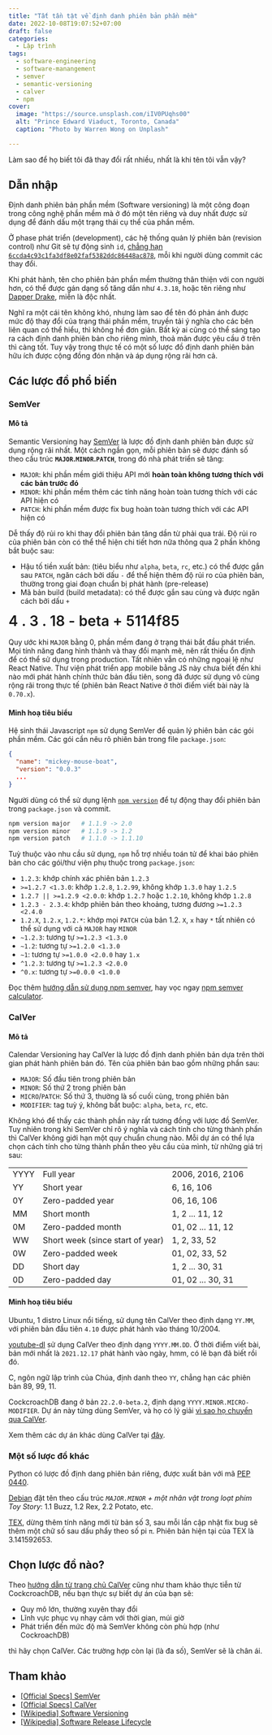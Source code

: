 ```yaml
---
title: "Tất tần tật về định danh phiên bản phần mềm"
date: 2022-10-08T19:07:52+07:00
draft: false
categories:
  - Lập trình
tags:
  - software-engineering
  - software-manangement
  - semver
  - semantic-versioning
  - calver
  - npm
cover:
  image: "https://source.unsplash.com/iIV0PUqhs00"
  alt: "Prince Edward Viaduct, Toronto, Canada"
  caption: "Photo by Warren Wong on Unplash"

---
```


Làm sao để họ biết tôi đã thay đổi rất nhiều, nhất là khi tên tôi vẫn vậy?

<!--more-->

## Dẫn nhập

Định danh phiên bản phần mềm (Software versioning) là một công đoạn trong công nghệ phần mềm mà ở đó một tên riêng và duy nhất được sử dụng để đánh dấu một trạng thái cụ thể của phần mềm.

Ở phase phát triển (development), các hệ thống quản lý phiên bản (revision control) như Git sẽ tự động sinh `id`, [chẳng hạn `6ccda4c93c1fa3df8e02faf5382ddc86448ac878`](https://stackoverflow.com/a/29107504/6755585), mỗi khi người dùng commit các thay đổi.

Khi phát hành, tên cho phiên bản phần mềm thường thân thiện với con người hơn, có thể được gán dạng số tăng dần như `4.3.18`, hoặc tên riêng như [Dapper Drake](https://wiki.ubuntu.com/DapperDrake/), miễn là độc nhất.

Nghĩ ra một cái tên không khó, nhưng làm sao để tên đó phản ánh được mức độ thay đổi của trạng thái phần mềm, truyền tải ý nghĩa cho các bên liên quan có thể hiểu, thì không hề đơn giản. Bất kỳ ai cũng có thể sáng tạo ra cách định danh phiên bản cho riêng mình, thoả mãn được yêu cầu ở trên thì càng tốt. Tuy vậy trong thực tế có một số lược đồ định danh phiên bản hữu ích được cộng đồng đón nhận và áp dụng rộng rãi hơn cả.

## Các lược đồ phổ biến

### SemVer

#### Mô tả

Semantic Versioning hay [SemVer](https://semver.org/) là lược đồ định danh phiên bản được sử dụng rộng rãi nhất. Một cách ngắn gọn, mỗi phiên bản sẽ được đánh số theo cấu trúc __`MAJOR`.`MINOR`.`PATCH`__, trong đó nhà phát triển sẽ tăng:

- `MAJOR`: khi phần mềm giới thiệu API mới __hoàn toàn không tương thích với các bản trước đó__
- `MINOR`: khi phần mềm thêm các tính năng hoàn toàn tương thích với các API hiện có
- `PATCH`: khi phần mềm được fix bug hoàn toàn tương thích với các API hiện có

Dễ thấy độ rủi ro khi thay đổi phiên bản tăng dần từ phải qua trái. Độ rủi ro của phiên bản còn có thể thể hiện chi tiết hơn nữa thông qua 2 phần không bắt buộc sau:

- Hậu tố tiền xuất bản: (tiêu biểu như `alpha`, `beta`, `rc`, etc.) có thể được gắn sau `PATCH`, ngăn cách bởi dấu `-` để thể hiện thêm độ rủi ro của phiên bản, thường trong giai đoạn chuẩn bị phát hành (pre-release)
- Mã bản build (build metadata): có thể được gắn sau cùng và được ngăn cách bởi dấu `+`

<style>
  #semver__example {
    font-weight: 600;
    font-size: 200%;
    margin-bottom: 1rem;
  }
  #semver__example .semver__sep {
    color: var(--tw3-zinc-400)
  }
  #semver__example .semver__major {
    color: var(--tw3-rose-500)
  }
  #semver__example .semver__minor {
    color: var(--tw3-pink-500)
  }
  #semver__example .semver__patch {
    color: var(--tw3-yellow-500)
  }
  #semver__example .semver__prerelease {
    color: var(--tw3-cyan-500)
  }
  #semver__example .semver__buildmetadata {
    color: var(--tw3-emerald-500)
  }
</style>
<div id="semver__example" class="center">
<span class="semver__major">4</span>
<span class="semver__sep">.</span>
<span class="semver__minor">3</span>
<span class="semver__sep">.</span>
<span class="semver__patch">18</span>
<span class="semver__sep">-</span>
<span class="semver__prerelease">beta</span>
<span class="semver__sep">+</span>
<span class="semver__buildmetadata">5114f85</span>
</div>

Quy ước khi `MAJOR` bằng 0, phần mềm đang ở trạng thái bắt đầu phát triển. Mọi tính năng đang hình thành và thay đổi mạnh mẽ, nên rất thiếu ổn định để có thể sử dụng trong production. Tất nhiên vẫn có những ngoại lệ như React Native. Thư viện phát triển app mobile bằng JS này chưa biết đến khi nào mới phát hành chính thức bản đầu tiên, song đã được sử dụng vô cùng rộng rãi trong thực tế (phiên bản React Native ở thời điểm viết bài này là `0.70.x`).

#### Minh hoạ tiêu biểu

Hệ sinh thái Javascript `npm` sử dụng SemVer để quản lý phiên bản các gói phần mềm. Các gói cần nêu rõ phiên bản trong file `package.json`:

```json
{
  "name": "mickey-mouse-boat",
  "version": "0.0.3"
  ...
}
```

Người dùng có thể sử dụng lệnh [`npm version`](https://docs.npmjs.com/cli/v8/commands/npm-version) để tự động thay đổi phiên bản trong `package.json` và commit.

```bash
npm version major   # 1.1.9 -> 2.0
npm version minor   # 1.1.9 -> 1.2
npm version patch   # 1.1.0 -> 1.1.10
```

Tuỳ thuộc vào nhu cầu sử dụng, `npm` hỗ trợ nhiều toán tử để khai báo phiên bản cho các gói/thư viện phụ thuộc trong `package.json`:

- `1.2.3`: khớp chính xác phiên bản `1.2.3`
- `>=1.2.7 <1.3.0`: khớp `1.2.8`, `1.2.99`, không khớp `1.3.0` hay `1.2.5`
- `1.2.7 || >=1.2.9 <2.0.0`: khớp `1.2.7` hoặc `1.2.10`, không khớp `1.2.8`
- `1.2.3 - 2.3.4`: khớp phiên bản theo khoảng, tương đương `>=1.2.3 <2.4.0`
- `1.2.X`, `1.2.x`, `1.2.*`: khớp mọi `PATCH` của bản 1.2. `X`, `x` hay `*` tất nhiên có thể sử dụng với cả `MAJOR` hay `MINOR`
- `~1.2.3`: tương tự `>=1.2.3 <1.3.0`
- `~1.2`: tương tự `>=1.2.0 <1.3.0`
- `~1`: tương tự `>=1.0.0 <2.0.0` hay `1.x`
- `^1.2.3`: tương tự `>=1.2.3 <2.0.0`
- `^0.x`: tương tự `>=0.0.0 <1.0.0`

Đọc thêm [hướng dẫn sử dụng npm semver](https://docs.npmjs.com/cli/v6/using-npm/semver), hay vọc ngay [npm semver calculator](https://semver.npmjs.com/).

### CalVer

#### Mô tả

Calendar Versioning hay CalVer là lược đồ định danh phiên bản dựa trên thời gian phát hành phiên bản đó. Tên của phiên bản bao gồm những phần sau:

- `MAJOR`: Số đầu tiên trong phiên bản
- `MINOR`: Số thứ 2 trong phiên bản
- `MICRO`/`PATCH`: Số thứ 3, thường là số cuối cùng, trong phiên bản
- `MODIFIER`: tag tuỳ ý, không bắt buộc: `alpha`, `beta`, `rc`, etc.

Không khó để thấy các thành phần này rất tương đồng với lược đồ SemVer. Tuy nhiên trong khi SemVer chỉ rõ ý nghĩa và cách tính cho từng thành phần thì CalVer không giới hạn một quy chuẩn chung nào. Mỗi dự án có thể lựa chọn cách tính cho từng thành phần theo yêu cầu của mình, từ những giá trị sau:

||||
|---|---|---|
|YYYY| Full year| 2006, 2016, 2106|
|YY| Short year| 6, 16, 106|
|0Y| Zero-padded year| 06, 16, 106|
|MM| Short month| 1, 2 ... 11, 12|
|0M| Zero-padded month| 01, 02 ... 11, 12|
|WW| Short week (since start of year)| 1, 2, 33, 52|
|0W| Zero-padded week| 01, 02, 33, 52|
|DD| Short day| 1, 2 ... 30, 31|
|0D| Zero-padded day| 01, 02 ... 30, 31|

#### Minh hoạ tiêu biểu

Ubuntu, 1 distro Linux nổi tiếng, sử dụng tên CalVer theo định dạng `YY.MM`, với phiên bản đầu tiên `4.10` được phát hành vào tháng 10/2004.

[youtube-dl](https://github.com/ytdl-org/youtube-dl/) sử dụng CalVer theo định dạng `YYYY.MM.DD`. Ở thời điểm viết bài, bản mới nhất là `2021.12.17` phát hành vào ngày, hmm, có lẽ bạn đã biết rồi đó.

C, ngôn ngữ lập trình của Chúa, định danh theo `YY`, chẳng hạn các phiên bản 89, 99, 11.

CockcroachDB đang ở bản `22.2.0-beta.2`, định dạng `YYYY.MINOR.MICRO-MODIFIER`. Dự án này từng dùng SemVer, và họ có lý giải [vì sao họ chuyển qua CalVer](https://www.cockroachlabs.com/blog/calendar-versioning/).

Xem thêm các dự án khác dùng CalVer tại [đây](https://calver.org/users.html).

### Một số lược đồ khác

Python có lược đồ định dang phiên bản riêng, được xuất bản với mã [PEP 0440](https://peps.python.org/pep-0440/).

[Debian](https://www.debian.org/doc/manuals/project-history/releases.en.html) đặt tên theo cấu trúc _`MAJOR.MINOR` + một nhân vật trong loạt phim Toy Story_: 1.1 Buzz, 1.2 Rex, 2.2 Potato, etc.

[TEX](https://www.wikiwand.com/en/TeX), dừng thêm tính năng mới từ bản số 3, sau mỗi lần cập nhật fix bug sẽ thêm một chữ số sau dấu phẩy theo số pi `π`. Phiên bản hiện tại của TEX là 3.141592653.

## Chọn lược đồ nào?

Theo [hướng dẫn từ trang chủ CalVer](https://calver.org/overview.html#when-to-use-calver) cũng như tham khảo thực tiễn từ CockcroachDB, nếu bạn thực sự biết dự án của bạn sẽ:

- Quy mô lớn, thường xuyên thay đổi
- Lĩnh vực phục vụ nhạy cảm với thời gian, múi giờ
- Phát triển đến mức độ mà SemVer không còn phù hợp (như CockroachDB)

thì hãy chọn CalVer. Các trường hợp còn lại (là đa số), SemVer sẽ là chân ái.

## Tham khảo

- [[Official Specs] SemVer](https://semver.org/)
- [[Official Specs] CalVer](https://calver.org/)
- [[Wikipedia] Software Versioning](https://www.wikiwand.com/en/Software_versioning)
- [[Wikipedia] Software Release Lifecycle](https://www.wikiwand.com/en/Software_release_life_cycle)
